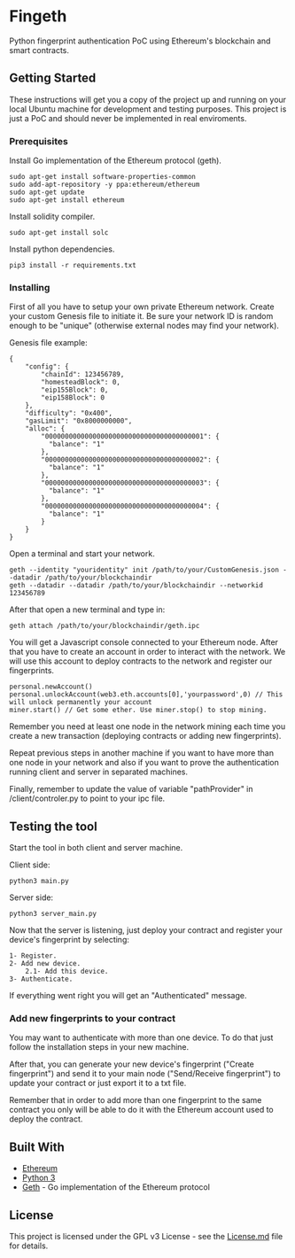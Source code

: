 # Fingeth

Python fingerprint authentication PoC using Ethereum's blockchain and smart contracts.

## Getting Started

These instructions will get you a copy of the project up and running on your local Ubuntu machine for development and testing purposes. This project is just a PoC and should never be implemented in real enviroments. 

### Prerequisites

Install Go implementation of the Ethereum protocol (geth).

```
sudo apt-get install software-properties-common
sudo add-apt-repository -y ppa:ethereum/ethereum
sudo apt-get update
sudo apt-get install ethereum
```

Install solidity compiler.

```
sudo apt-get install solc
```

Install python dependencies.

```
pip3 install -r requirements.txt
```

### Installing

First of all you have to setup your own private Ethereum network. Create your custom Genesis  file to initiate it. Be sure your network ID is random enough to be "unique" (otherwise external nodes may find your network).

Genesis file example:

```
{
    "config": {  
        "chainId": 123456789,  
        "homesteadBlock": 0,
        "eip155Block": 0,
        "eip158Block": 0
    },
    "difficulty": "0x400",
    "gasLimit": "0x8000000000",  
    "alloc": {
    	"0000000000000000000000000000000000000001": {
          "balance": "1"
	    },
	    "0000000000000000000000000000000000000002": {
	      "balance": "1"
	    },
	    "0000000000000000000000000000000000000003": {
	      "balance": "1"
	    },
	    "0000000000000000000000000000000000000004": {
	      "balance": "1"
	    }
    }
}

```

Open a terminal and start your network.

```
geth --identity "youridentity" init /path/to/your/CustomGenesis.json --datadir /path/to/your/blockchaindir
geth --datadir --datadir /path/to/your/blockchaindir --networkid 123456789
```
After that open a new terminal and type in:

```
geth attach /path/to/your/blockchaindir/geth.ipc
```
You will get a Javascript console connected to your Ethereum node. After that you have to create an account in order to interact with the network. We will use this account to deploy contracts to the network and register our fingerprints.

```
personal.newAccount()
personal.unlockAccount(web3.eth.accounts[0],'yourpassword',0) // This will unlock permanently your account
miner.start() // Get some ether. Use miner.stop() to stop mining.  
```
Remember you need at least one node in the network mining each time you create a new transaction (deploying contracts or adding new fingerprints).

Repeat previous steps in another machine if you want to have more than one node in your network and also if you want to prove the authentication running client and server in separated machines.

Finally, remember to update the value of variable "pathProvider" in /client/controler.py to point to your ipc file. 

## Testing the tool

Start the tool in both client and server machine.

Client side: 

```
python3 main.py
```
Server side:

```
python3 server_main.py
```

Now that the server is listening, just deploy your contract and register your device's fingerprint by selecting:

```
1- Register.
2- Add new device.
	2.1- Add this device.
3- Authenticate.
```

If everything went right you will get an "Authenticated" message.


### Add new fingerprints to your contract

You may want to authenticate with more than one device. To do that just follow the installation steps in your new machine.

After that, you can generate your new device's fingerprint ("Create fingerprint") and send it to your main node ("Send/Receive fingerprint") to update your contract or just export it to a txt file.

Remember that in order to add more than one fingerprint to the same contract you only will be able to do it with the Ethereum account used to deploy the contract.



## Built With

* [Ethereum](https://www.ethereum.org/) 
* [Python 3](https://www.python.org/download/releases/3.0/) 
* [Geth](https://geth.ethereum.org/) - Go implementation of the Ethereum protocol


## License

This project is licensed under the GPL v3 License - see the [License.md](License.md) file for details.

